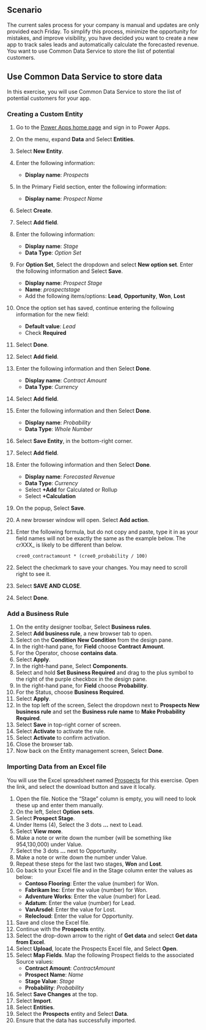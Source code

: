 ## Scenario

The current sales process for your company is manual and updates are only provided
each Friday. To simplify this process, minimize the opportunity for mistakes, and 
improve visibility, you have decided you want to create a new app to track sales 
leads and automatically calculate the forecasted revenue. You want to use Common 
Data Service to store the list of potential customers. 

## Use Common Data Service to store data

In this exercise, you will use Common Data Service to store the list of potential 
customers for your app. 

### Creating a Custom Entity

1. Go to the [Power Apps home page](https://powerapps.microsoft.com/?azure-portal=true) and sign in to Power Apps.
1. On the menu, expand **Data** and Select **Entities**.
1. Select **New Entity**.
1. Enter the following information:
	- **Display name**: *Prospects*
1. In the Primary Field section, enter the following information:
	- **Display name**: *Prospect Name*
1. Select **Create**.
1. Select **Add field**.
1. Enter the following information:
	- **Display name**: *Stage*
	- **Data Type**: *Option Set*
1. For **Option Set**, Select the dropdown and select **New option set**. Enter the following information and Select **Save**.
	- **Display name**: *Prospect Stage*
	- **Name**: *prospectstage*
	- Add the following items/options: **Lead**, **Opportunity**, **Won**, **Lost**		
1. Once the option set has saved, continue entering the following information for the new field:
	- **Default value**: *Lead*
	- Check **Required**
1. Select **Done**.
1. Select **Add field**.
1. Enter the following information and then Select **Done**.
	- **Display name**: *Contract Amount*
	- **Data Type**: *Currency*
1. Select **Add field**.
1. Enter the following information and then Select **Done**.
	- **Display name**: *Probability*
	- **Data Type**: *Whole Number*
1. Select **Save Entity**, in the bottom-right corner.
1. Select **Add field**.
1. Enter the following information and then Select **Done**.
	- **Display name**: *Forecasted Revenue*
	- **Data Type**: *Currency*
	- Select **+Add** for Calculated or Rollup
	- Select **+Calculation**
1. On the popup, Select **Save**.
1. A new browser window will open. Select **Add action**.
1. Enter the following formula, but do not copy and paste, type it in as your field names will not be exactly the same as the example below.  The crXXX_ is likely to be different than below.

	```cree0_contractamount * (cree0_probability / 100)```
1. Select the checkmark to save your changes. You may need to scroll right to see it.
1. Select **SAVE AND CLOSE**.
1. Select **Done**.

### Add a Business Rule

1.	On the entity designer toolbar, Select **Business rules**.
1.	Select **Add business rule**, a new browser tab to open.
1.	Select on the **Condition New Condition** from the design pane.
1.	In the right-hand pane, for **Field** choose **Contract Amount**.
1.	For the Operator, choose **contains data**.
1.	Select **Apply**.
1.	In the right-hand pane, Select **Components**.
1.	Select and hold **Set Business Required** and drag to the plus symbol to the right of the purple checkbox in the design pane.
1.	In the right-hand pane, for **Field** choose **Probability**.
1.	For the Status, choose **Business Required**.
1.	Select **Apply**.
1.	In the top left of the screen, Select the dropdown next to **Prospects New business rule** and set the **Business rule name** to **Make Probability Required**.
1.	Select **Save** in top-right corner of screen.
1.	Select **Activate** to activate the rule.
1.	Select **Activate** to confirm activation.
1.	Close the browser tab.
1.	Now back on the Entity management screen, Select **Done**.

### Importing Data from an Excel file

You will use the Excel spreadsheet named [Prospects](https://github.com/MicrosoftDocs/mslearn-developer-tools-power-platform/blob/master/power-apps/Prospects.zip) for this
exercise. Open the link, and select the download button and save it locally. 

1. Open the file. Notice the “Stage” column is empty, you will need to look these up and enter them manually. 
1. On the left, Select **Option sets**.
1. Select **Prospect Stage**.
1. Under Items (4), Select the 3 dots **…** next to Lead.
1. Select **View more**.
1. Make a note or write down the number (will be something like 954,130,000) under Value.
1. Select the 3 dots **…** next to Opportunity.
1. Make a note or write down the number under Value.
1. Repeat these steps for the last two stages, **Won** and **Lost**.
1. Go back to your Excel file and in the Stage column enter the values as below:
	- **Contoso Flooring**: Enter the value (number) for Won.
	- **Fabrikam Inc**: Enter the value (number) for Won.
	- **Adventure Works**: Enter the value (number) for Lead.
	- **Adatum**: Enter the value (number) for Lead.
	- **VanArsdel**: Enter the value for Lost.
	- **Relecloud**: Enter the value for Opportunity.
1. Save and close the Excel file.
1. Continue with the **Prospects** entity.
1. Select the drop-down arrow to the right of **Get data** and select **Get data from Excel**.
1. Select **Upload**, locate the Prospects Excel file, and Select **Open**.
1. Select **Map Fields**.  Map the following Prospect fields to the associated Source values:
	- **Contract Amount**: *ContractAmount*
	- **Prospect Name**: *Name*
	- **Stage Value**: *Stage*
	- **Probability**: *Probability*
1. Select **Save Changes** at the top.
1. Select **Import**.
1. Select **Entities**.
1. Select the **Prospects** entity and Select **Data**.
1. Ensure that the data has successfully imported.

